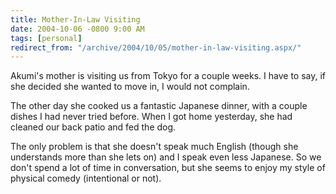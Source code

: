 ```yaml
---
title: Mother-In-Law Visiting
date: 2004-10-06 -0800 9:00 AM
tags: [personal]
redirect_from: "/archive/2004/10/05/mother-in-law-visiting.aspx/"
---
```


Akumi's mother is visiting us from Tokyo for a couple weeks. I have to
say, if she decided she wanted to move in, I would not complain.

The other day she cooked us a fantastic Japanese dinner, with a couple
dishes I had never tried before. When I got home yesterday, she had
cleaned our back patio and fed the dog.

The only problem is that she doesn't speak much English (though she
understands more than she lets on) and I speak even less Japanese. So we
don't spend a lot of time in conversation, but she seems to enjoy my
style of physical comedy (intentional or not).

